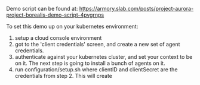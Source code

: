 Demo script can be found at:
https://armory.slab.com/posts/project-aurora-project-borealis-demo-script-4pvgrnps

To set this demo up on your kubernetes environment:
1) setup a cloud console environment
2) got to the 'client credentials' screen, and create a new set of agent credentials.
3) authenticate against your kubernetes cluster, and set your context to be on it. The next step is going to install a bunch of agents on it.
4) run configuration/setup.sh <clientID> <clientSecret> where clientID and clientSecret are the credentials from step 2. This will create 
 
#
 
 
 
 
 

 
 

 
 
 
